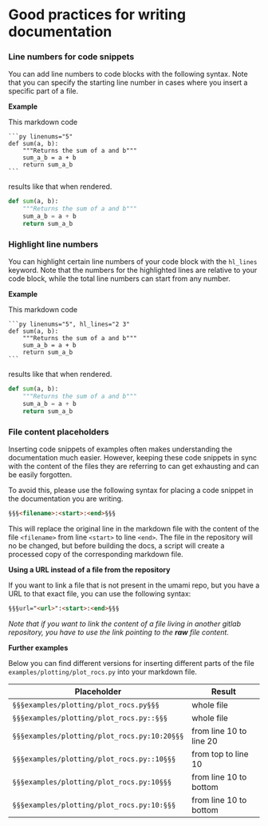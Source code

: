 # Good practices for writing documentation

### Line numbers for code snippets
You can add line numbers to code blocks with the following syntax. Note that you can
specify the starting line number in cases where you insert a specific part of a file.

**Example**

This markdown code

    ```py linenums="5"
    def sum(a, b):
        """Returns the sum of a and b"""
        sum_a_b = a + b
        return sum_a_b
    ```

results like that when rendered. 
```py linenums="5"
def sum(a, b):
    """Returns the sum of a and b"""
    sum_a_b = a + b
    return sum_a_b
```

### Highlight line numbers
You can highlight certain line numbers of your code block with the `hl_lines` keyword.
Note that the numbers for the highlighted lines are relative to your code block, while
the total line numbers can start from any number.

**Example**

This markdown code

    ```py linenums="5", hl_lines="2 3"
    def sum(a, b):
        """Returns the sum of a and b"""
        sum_a_b = a + b
        return sum_a_b
    ```

results like that when rendered. 
```py linenums="5", hl_lines="2 3"
def sum(a, b):
    """Returns the sum of a and b"""
    sum_a_b = a + b
    return sum_a_b
```

### File content placeholders
Inserting code snippets of examples often makes understanding the documentation much 
easier. However, keeping these code snippets in sync with the content of the 
files they are referring to can get exhausting and can be easily forgotten.

To avoid this, please use the following syntax for placing a code snippet in the 
documentation you are writing.

```md
§§§<filename>:<start>:<end>§§§
```

This will replace the original line in the markdown file  with the content of the 
file `<filename>` from line `<start>` to line `<end>`. 
The file in the repository will no be changed, but before building the
docs, a script will create a processed copy of the corresponding markdown file.

**Using a URL instead of a file from the repository**

If you want to link a file that is not present in the umami repo, but you have a URL
to that exact file, you can use the following syntax:

```md
§§§url="<url>":<start>:<end>§§§
```

*Note that if you want to link the content of a file living in another gitlab 
repository, you have to use the link pointing to the **raw** file content.*

**Further examples**

Below you can find different versions for inserting different parts of the file 
`examples/plotting/plot_rocs.py` into your markdown file.

| Placeholder | Result |
|-------------|--------|
|`§§§examples/plotting/plot_rocs.py§§§` | whole file |
|`§§§examples/plotting/plot_rocs.py::§§§` | whole file |
|`§§§examples/plotting/plot_rocs.py:10:20§§§` | from line 10 to line 20 |
|`§§§examples/plotting/plot_rocs.py::10§§§` | from top to line 10 |
|`§§§examples/plotting/plot_rocs.py:10§§§` | from line 10 to bottom |
|`§§§examples/plotting/plot_rocs.py:10:§§§` | from line 10 to bottom |



